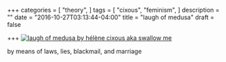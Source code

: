 +++
categories = [
  "theory",
]
tags = [
  "cixous",
  "feminism",
]
description = ""
date = "2016-10-27T03:13:44-04:00"
title = "laugh of medusa"
draft = false

+++
[![laugh of medusa by hélène cixous aka swallow me](/img/swallow.gif)](/pdf/laugh-of-medusa.pdf)

by means of laws, lies, blackmail, and marriage
<!--more-->